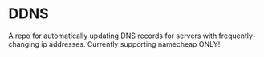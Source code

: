 # DDNS
A repo for automatically updating DNS records for servers with frequently-changing ip addresses. Currently supporting namecheap ONLY!
